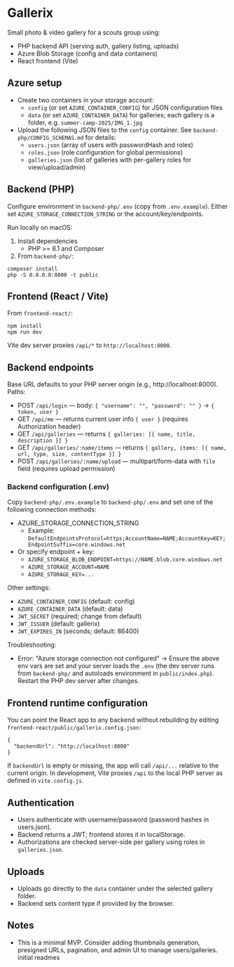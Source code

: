 # Gallerix

Small photo & video gallery for a scouts group using:
- PHP backend API (serving auth, gallery listing, uploads)
- Azure Blob Storage (config and data containers)
- React frontend (Vite)

## Azure setup
- Create two containers in your storage account:
  - `config` (or set `AZURE_CONTAINER_CONFIG`) for JSON configuration files
  - `data` (or set `AZURE_CONTAINER_DATA`) for galleries; each gallery is a folder, e.g. `summer-camp-2025/IMG_1.jpg`
- Upload the following JSON files to the `config` container. See `backend-php/CONFIG_SCHEMAS.md` for details:
  - `users.json` (array of users with passwordHash and roles)
  - `roles.json` (role configuration for global permissions)
  - `galleries.json` (list of galleries with per-gallery roles for view/upload/admin)

## Backend (PHP)
Configure environment in `backend-php/.env` (copy from `.env.example`). Either set `AZURE_STORAGE_CONNECTION_STRING` or the account/key/endpoints.

Run locally on macOS:

1. Install dependencies
   - PHP >= 8.1 and Composer
2. From `backend-php/`:

```
composer install
php -S 0.0.0.0:8000 -t public
```

## Frontend (React / Vite)

From `frontend-react/`:

```
npm install
npm run dev
```

Vite dev server proxies `/api/*` to `http://localhost:8000`.

## Backend endpoints
Base URL defaults to your PHP server origin (e.g., http://localhost:8000). Paths:
- POST `/api/login` — body: `{ "username": "", "password": "" }` → `{ token, user }`
- GET `/api/me` — returns current user info `{ user }` (requires Authorization header)
- GET `/api/galleries` — returns `{ galleries: [{ name, title, description }] }`
- GET `/api/galleries/:name/items` — returns `{ gallery, items: [{ name, url, type, size, contentType }] }`
- POST `/api/galleries/:name/upload` — multipart/form-data with `file` field (requires upload permission)

### Backend configuration (.env)
Copy `backend-php/.env.example` to `backend-php/.env` and set one of the following connection methods:
- AZURE_STORAGE_CONNECTION_STRING
  - Example: `DefaultEndpointsProtocol=https;AccountName=NAME;AccountKey=KEY;EndpointSuffix=core.windows.net`
- Or specify endpoint + key:
  - `AZURE_STORAGE_BLOB_ENDPOINT=https://NAME.blob.core.windows.net`
  - `AZURE_STORAGE_ACCOUNT=NAME`
  - `AZURE_STORAGE_KEY=...`

Other settings:
- `AZURE_CONTAINER_CONFIG` (default: config)
- `AZURE_CONTAINER_DATA` (default: data)
- `JWT_SECRET` (required; change from default)
- `JWT_ISSUER` (default: gallerix)
- `JWT_EXPIRES_IN` (seconds; default: 86400)

Troubleshooting:
- Error: "Azure storage connection not configured" → Ensure the above env vars are set and your server loads the `.env` (the dev server runs from `backend-php/` and autoloads environment in `public/index.php`). Restart the PHP dev server after changes.

## Frontend runtime configuration
You can point the React app to any backend without rebuilding by editing `frontend-react/public/gallerix.config.json`:

```
{
  "backendUrl": "http://localhost:8000"
}
```

If `backendUrl` is empty or missing, the app will call `/api/...` relative to the current origin. In development, Vite proxies `/api` to the local PHP server as defined in `vite.config.js`.

## Authentication
- Users authenticate with username/password (password hashes in users.json).
- Backend returns a JWT; frontend stores it in localStorage.
- Authorizations are checked server-side per gallery using roles in `galleries.json`.

## Uploads
- Uploads go directly to the `data` container under the selected gallery folder.
- Backend sets content type if provided by the browser.

## Notes
- This is a minimal MVP. Consider adding thumbnails generation, presigned URLs, pagination, and admin UI to manage users/galleries.
initial readmes